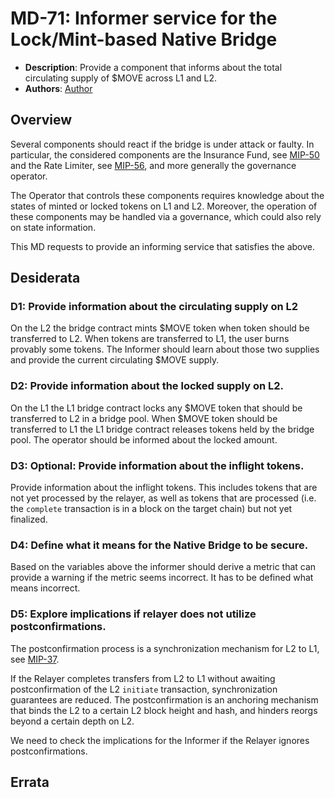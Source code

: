 # MD-71: Informer service for the Lock/Mint-based Native Bridge
- **Description**: Provide a component that informs about the total circulating supply of \$MOVE across L1 and L2.
- **Authors**: [Author](mailto:andreas.penzkofer@movementlabs.xyz)

## Overview

Several components should react if the bridge is under attack or faulty. In particular, the considered components are the Insurance Fund, see [MIP-50](https://github.com/movementlabsxyz/MIP/pull/50) and the Rate Limiter, see [MIP-56](https://github.com/movementlabsxyz/MIP/pull/56), and more generally the governance operator.

The Operator that controls these components requires knowledge about the states of minted or locked tokens on L1 and L2. Moreover, the operation of these components may be handled via a governance, which could also rely on state information.

This MD requests to provide an informing service that satisfies the above.

## Desiderata

### D1: Provide information about the circulating supply on L2

On the L2 the bridge contract mints \$MOVE token when token should be transferred to L2. When tokens are transferred to L1, the user burns provably some tokens. The Informer should learn about those two supplies and provide the current circulating \$MOVE supply.

### D2: Provide information about the locked supply on L2.

On the L1 the L1 bridge contract locks any \$MOVE token that should be transferred to L2 in a bridge pool. When \$MOVE token should be transferred to L1 the L1 bridge contract releases tokens held by the bridge pool. The operator should be informed about the locked amount.

### D3: Optional: Provide information about the inflight tokens.

Provide information about the inflight tokens. This includes tokens that are not yet processed by the relayer, as well as tokens that are processed (i.e. the `complete` transaction is in a block on the target chain) but not yet finalized.

### D4: Define what it means for the Native Bridge to be secure.

Based on the variables above the informer should derive a metric that can provide a warning if the metric seems incorrect. It has to be defined what means incorrect.

### D5: Explore implications if relayer does not utilize postconfirmations.

The postconfirmation process is a synchronization mechanism for L2 to L1, see [MIP-37](https://github.com/movementlabsxyz/MIP/pull/37).

If the Relayer completes transfers from L2 to L1 without awaiting postconfirmation of the L2 `initiate` transaction, synchronization guarantees are reduced. The postconfirmation is an anchoring mechanism that binds the L2 to a certain L2 block height and hash, and hinders reorgs beyond a certain depth on L2.

We need to check the implications for the Informer if the Relayer ignores postconfirmations.

## Errata
